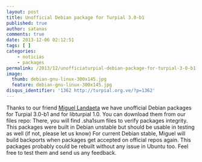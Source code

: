 ```yaml
---
layout: post
title: Unofficial Debian package for Turpial 3.0-b1
published: true
author: satanas
comments: true
date: 2013-12-06 02:12:51
tags: [ ]
categories:
    - noticias
    - packages
permalink: /2013/12/unofficiaturpial-debian-package-for-turpial-3-0-b1
image: 
  thumb: debian-gnu-linux-300x145.jpg
  feature: debian-gnu-linux-300x145.jpg
disqus_identifier: '1362 http://turpial.org.ve/?p=1362'
---
```


 

  
Thanks to our friend [Miguel Landaeta][1] we have unofficial Debian packages for Turpial 3.0-b1 and for libturpial 1.0. You can download them from our files repo:  There, you will find .sha1sum files to verify packages integrity. This packages were built in Debian unstable but should be usable in testing as well (if not, please let us know) For current Debian stable, Miguel will build backports when packages get accepted on official repos again. This packages probably could be rebuilt without any issue in Ubuntu too. Feel free to test them and send us any feedback.

 [1]: https://twitter.com/nomadium
